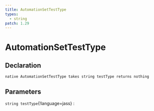 ```yaml
---
title: AutomationSetTestType
types:
  - string
patch: 1.29
---
```


# AutomationSetTestType

## Declaration

```jass
native AutomationSetTestType takes string testType returns nothing
```

## Parameters
`string testType`{!language=jass}
: 
